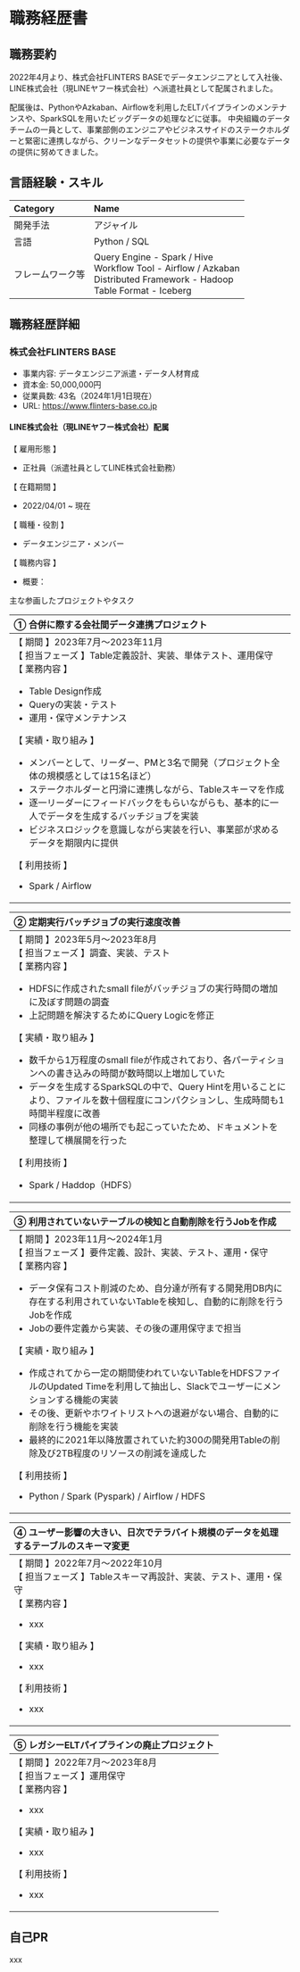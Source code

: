 # 職務経歴書

## 職務要約

2022年4月より、株式会社FLINTERS BASEでデータエンジニアとして入社後、LINE株式会社（現LINEヤフー株式会社）へ派遣社員として配属されました。

配属後は、PythonやAzkaban、Airflowを利用したELTパイプラインのメンテナンスや、SparkSQLを用いたビッグデータの処理などに従事。
中央組織のデータチームの一員として、事業部側のエンジニアやビジネスサイドのステークホルダーと緊密に連携しながら、クリーンなデータセットの提供や事業に必要なデータの提供に努めてきました。

## 言語経験・スキル

| Category | Name |
| :------ | :------ |
| 開発手法 | アジャイル |
| 言語 | Python / SQL |
| フレームワーク等 | Query Engine - Spark / Hive <br> Workflow Tool - Airflow / Azkaban <br> Distributed Framework - Hadoop <br> Table Format - Iceberg|

## 職務経歴詳細

### 株式会社FLINTERS BASE

- 事業内容: データエンジニア派遣・データ人材育成
- 資本金: 50,000,000円
- 従業員数: 43名（2024年1月1日現在）
- URL: <https://www.flinters-base.co.jp>

#### LINE株式会社（現LINEヤフー株式会社）配属

【 雇用形態 】

- 正社員（派遣社員としてLINE株式会社勤務）

【 在籍期間 】

- 2022/04/01 ~ 現在

【 職種・役割 】

- データエンジニア・メンバー

【 職務内容 】

- 概要：

主な参画したプロジェクトやタスク

| ① 合併に際する会社間データ連携プロジェクト |
| :------ |
|【 期間 】2023年7月〜2023年11月 <br> 【 担当フェーズ 】Table定義設計、実装、単体テスト、運用保守 <br> 【 業務内容 】 <ul><li> Table Design作成 </li><li> Queryの実装・テスト </li><li> 運用・保守メンテナンス </li></ul> 【 実績・取り組み 】  <ul> <li> メンバーとして、リーダー、PMと3名で開発（プロジェクト全体の規模感としては15名ほど） </li> <li> ステークホルダーと円滑に連携しながら、Tableスキーマを作成 </li> <li> 逐一リーダーにフィードバックをもらいながらも、基本的に一人でデータを生成するバッチジョブを実装 </li> <li> ビジネスロジックを意識しながら実装を行い、事業部が求めるデータを期限内に提供</li></ul> 【 利用技術 】 <ul> <li> Spark / Airflow </li> </ul> |

| ② 定期実行バッチジョブの実行速度改善 |
| :------ |
|【 期間 】2023年5月〜2023年8月 <br> 【 担当フェーズ 】調査、実装、テスト <br> 【 業務内容 】 <ul> <li> HDFSに作成されたsmall fileがバッチジョブの実行時間の増加に及ぼす問題の調査 </li> <li> 上記問題を解決するためにQuery Logicを修正</li></ul>【 実績・取り組み 】 <ul> <li> 数千から1万程度のsmall fileが作成されており、各パーティションへの書き込みの時間が数時間以上増加していた </li> <li> データを生成するSparkSQLの中で、Query Hintを用いることにより、ファイルを数十個程度にコンパクションし、生成時間も1時間半程度に改善 </li> <li> 同様の事例が他の場所でも起こっていたため、ドキュメントを整理して横展開を行った</li></ul>【 利用技術 】 <ul> <li> Spark / Haddop（HDFS） </li> </ul> |

| ③ 利用されていないテーブルの検知と自動削除を行うJobを作成 |
| :------ |
|【 期間 】2023年11月〜2024年1月 <br> 【 担当フェーズ 】要件定義、設計、実装、テスト、運用・保守 <br> 【 業務内容 】 <ul> <li> データ保有コスト削減のため、自分達が所有する開発用DB内に存在する利用されていないTableを検知し、自動的に削除を行うJobを作成 </li> <li> Jobの要件定義から実装、その後の運用保守まで担当</li></ul>【 実績・取り組み 】 <ul> <li> 作成されてから一定の期間使われていないTableをHDFSファイルのUpdated Timeを利用して抽出し、Slackでユーザーにメンションする機能の実装 </li> <li> その後、更新やホワイトリストへの退避がない場合、自動的に削除を行う機能を実装 </li> <li> 最終的に2021年以降放置されていた約300の開発用Tableの削除及び2TB程度のリソースの削減を達成した </li> </ul> 【 利用技術 】 <ul> <li> Python / Spark (Pyspark) / Airflow / HDFS </li> </ul> |

| ④ ユーザー影響の大きい、日次でテラバイト規模のデータを処理するテーブルのスキーマ変更 |
| :------ |
|【 期間 】2022年7月〜2022年10月 <br> 【 担当フェーズ 】Tableスキーマ再設計、実装、テスト、運用・保守 <br> 【 業務内容 】 <ul> <li> xxx </li> </ul> 【 実績・取り組み 】 <ul> <li> xxx </li> </ul> 【 利用技術 】 <ul> <li> xxx </li> </ul> |

| ⑤ レガシーELTパイプラインの廃止プロジェクト |
| :------ |
|【 期間 】2022年7月〜2023年8月 <br> 【 担当フェーズ 】運用保守 <br> 【 業務内容 】 <ul> <li> xxx </li> </ul> 【 実績・取り組み 】 <ul> <li>xxx</li> </ul> 【 利用技術 】 <ul> <li> xxx </li> </ul> |

## 自己PR

xxx

